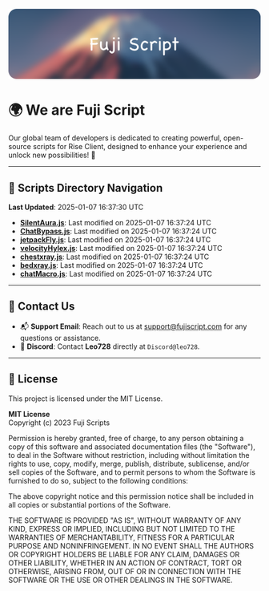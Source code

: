 ![Banner](.github/b.webp)

# 🌍 **We are Fuji Script**

Our global team of developers is dedicated to creating powerful, open-source scripts for Rise Client, designed to enhance your experience and unlock new possibilities! 🌟

---
<!-- SCRIPTS_NAVIGATION_START -->
## 📂 **Scripts Directory Navigation**

**Last Updated**: 2025-01-07 16:37:30 UTC

- **[SilentAura.js](scripts/SilentAura.js)**: Last modified on 2025-01-07 16:37:24 UTC
- **[ChatBypass.js](scripts/ChatBypass.js)**: Last modified on 2025-01-07 16:37:24 UTC
- **[jetpackFly.js](scripts/jetpackFly.js)**: Last modified on 2025-01-07 16:37:24 UTC
- **[velocityHylex.js](scripts/velocityHylex.js)**: Last modified on 2025-01-07 16:37:24 UTC
- **[chestxray.js](scripts/chestxray.js)**: Last modified on 2025-01-07 16:37:24 UTC
- **[bedxray.js](scripts/bedxray.js)**: Last modified on 2025-01-07 16:37:24 UTC
- **[chatMacro.js](scripts/chatMacro.js)**: Last modified on 2025-01-07 16:37:24 UTC

<!-- SCRIPTS_NAVIGATION_END -->

---

## 💬 **Contact Us**  
- 📬 **Support Email**: Reach out to us at [support@fujiscript.com](mailto:support@fujiscript.com) for any questions or assistance.  
- 💬 **Discord**: Contact **Leo728** directly at `Discord@leo728`.

---

## 📜 **License**

This project is licensed under the MIT License.  

**MIT License**  
Copyright (c) 2023 Fuji Scripts  

Permission is hereby granted, free of charge, to any person obtaining a copy of this software and associated documentation files (the "Software"), to deal in the Software without restriction, including without limitation the rights to use, copy, modify, merge, publish, distribute, sublicense, and/or sell copies of the Software, and to permit persons to whom the Software is furnished to do so, subject to the following conditions:  

The above copyright notice and this permission notice shall be included in all copies or substantial portions of the Software.  

THE SOFTWARE IS PROVIDED "AS IS", WITHOUT WARRANTY OF ANY KIND, EXPRESS OR IMPLIED, INCLUDING BUT NOT LIMITED TO THE WARRANTIES OF MERCHANTABILITY, FITNESS FOR A PARTICULAR PURPOSE AND NONINFRINGEMENT. IN NO EVENT SHALL THE AUTHORS OR COPYRIGHT HOLDERS BE LIABLE FOR ANY CLAIM, DAMAGES OR OTHER LIABILITY, WHETHER IN AN ACTION OF CONTRACT, TORT OR OTHERWISE, ARISING FROM, OUT OF OR IN CONNECTION WITH THE SOFTWARE OR THE USE OR OTHER DEALINGS IN THE SOFTWARE.  
